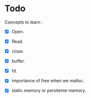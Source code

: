 # Todo 

Concepts to learn : 
- [x] Open.
- [x] Read.
- [x] close.
- [x] buffer.
- [x] fd.
- [x] importance of free when we malloc.
- [x] static memory or persitente memory.

